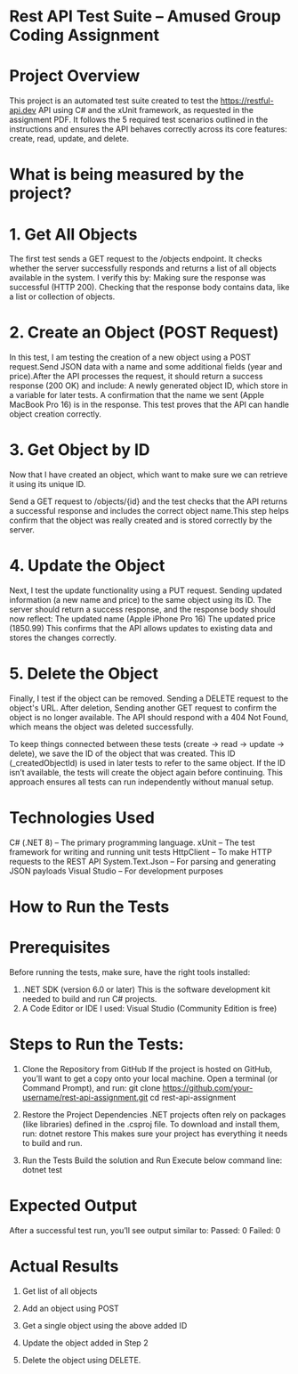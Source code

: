 # Rest API Test Suite – Amused Group Coding Assignment

# Project Overview
This project is an automated test suite created to test the https://restful-api.dev API using C# and the xUnit framework, as requested in the assignment PDF. It follows the 5 required test scenarios outlined in the instructions and ensures the API behaves correctly across its core features: create, read, update, and delete.

# What is being measured by the project?

# 1. Get All Objects
The first test sends a GET request to the /objects endpoint.
It checks whether the server successfully responds and returns a list of all objects available in the system.
I verify this by:
Making sure the response was successful (HTTP 200).
Checking that the response body contains data, like a list or collection of objects.

# 2. Create an Object (POST Request)
In this test, I am testing the creation of a new object using a POST request.Send JSON data with a name and some additional fields (year and price).After the API processes the request, it should return a success response (200 OK) and include:
A newly generated object ID, which store in a variable for later tests.
A confirmation that the name we sent (Apple MacBook Pro 16) is in the response.
This test proves that the API can handle object creation correctly.

# 3. Get Object by ID
Now that I have created an object, which want to make sure we can retrieve it using its unique ID.

Send a GET request to /objects/{id} and the test checks that the API returns a successful response and includes the correct object name.This step helps confirm that the object was really created and is stored correctly by the server.

# 4. Update the Object
Next, I test the update functionality using a PUT request. Sending updated information (a new name and price) to the same object using its ID. The server should return a success response, and the response body should now reflect:
The updated name (Apple iPhone Pro 16)
The updated price (1850.99)
This confirms that the API allows updates to existing data and stores the changes correctly.

# 5. Delete the Object
Finally, I test if the object can be removed. Sending a DELETE request to the object's URL. After deletion, Sending another GET request to confirm the object is no longer available. The API should respond with a 404 Not Found, which means the object was deleted successfully.

To keep things connected between these tests (create → read → update → delete), we save the ID of the object that was created. This ID (_createdObjectId) is used in later tests to refer to the same object. If the ID isn’t available, the tests will create the object again before continuing. This approach ensures all tests can run independently without manual setup.

# Technologies Used

C# (.NET 8) – The primary programming language.
xUnit – The test framework for writing and running unit tests
HttpClient – To make HTTP requests to the REST API
System.Text.Json – For parsing and generating JSON payloads
Visual Studio – For development purposes

# How to Run the Tests

# Prerequisites
Before running the tests, make sure, have the right tools installed:
1. .NET SDK (version 6.0 or later)
This is the software development kit needed to build and run C# projects.
2. A Code Editor or IDE
I used: Visual Studio (Community Edition is free)

# Steps to Run the Tests: 
1. Clone the Repository from GitHub
   If the project is hosted on GitHub, you’ll want to get a copy onto your local machine.
   Open a terminal (or Command Prompt), and run:
       git clone https://github.com/your-username/rest-api-assignment.git
       cd rest-api-assignment

2. Restore the Project Dependencies
   .NET projects often rely on packages (like libraries) defined in the .csproj file. To download and install them, run:
        dotnet restore
   This makes sure your project has everything it needs to build and run.

3. Run the Tests
   Build the solution and Run Execute below command line: dotnet test

# Expected Output

After a successful test run, you’ll see output similar to:
Passed: 0
Failed: 0

# Actual Results

1. Get list of all objects

2. Add an object using POST

3. Get a single object using the above added ID

4. Update the object added in Step 2

5. Delete the object using DELETE. 
